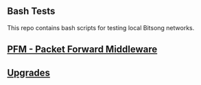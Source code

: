 ## Bash Tests
This repo contains bash scripts for testing local Bitsong networks. 

## [PFM - Packet Forward Middleware](./pfm/README)
## [Upgrades](./upgrade/)